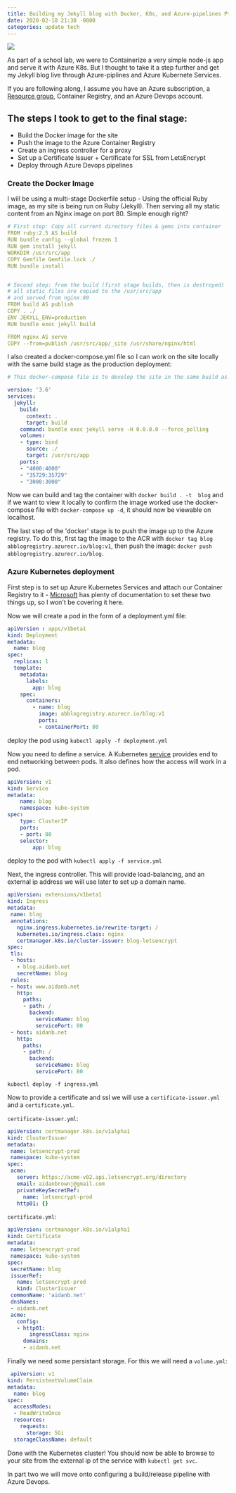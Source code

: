 ```yaml
---
title: Building my Jekyll blog with Docker, K8s, and Azure-pipelines Pt 1
date: 2020-02-18 21:38 -0800
categories: update tech
---
```


![](/assets/images/Azure-AKS-13.png)

As part of a school lab, we were to Containerize a very simple node-js app and serve it with Azure K8s. But I thought to take it a step further and get my Jekyll blog live through Azure-piplines and Azure Kubernete Services. 

If you are following along, I assume you have an Azure subscription, a [Resource group](https://azure.microsoft.com/en-us/services/container-registry/), Container Registry, and an Azure Devops account.



The steps I took to get to the final stage:
-------------------------------------------

- Build the Docker image for the site
- Push the image to the Azure Container Registry
- Create an ingress controller for a proxy
- Set up a Certificate Issuer + Certificate for SSL from LetsEncrypt
- Deploy through Azure Devops pipelines


### Create the Docker Image

I will be using a multi-stage Dockerfile setup - Using the official Ruby image, as my site is being run on Ruby (Jekyll). Then serving all my static content from an Nginx image on port 80. Simple enough right?

```yaml
# First step: Copy all current directory files & gems into container
FROM ruby:2.5 AS build
RUN bundle config --global frozen 1
RUN gem install jekyll
WORKDIR /usr/src/app
COPY Gemfile Gemfile.lock ./
RUN bundle install


# Second step: from the build (first stage builds, then is destroyed)
# all static files are copied to the /usr/src/app 
# and served from nginx:80
FROM build AS publish
COPY . ./
ENV JEKYLL_ENV=production
RUN bundle exec jekyll build

FROM nginx AS serve
COPY --from=publish /usr/src/app/_site /usr/share/nginx/html
```

I also created a docker-compose.yml file so I can work on the site locally with the same build stage as the production deployment:

```yaml
# This docker-compose file is to develop the site in the same build as the production

version: '3.6'
services:
  jekyll:
    build:
      context: .
      target: build
    command: bundle exec jekyll serve -H 0.0.0.0 --force_polling
    volumes:
    - type: bind
      source: ./
      target: /usr/src/app
    ports:
    - "4000:4000"
    - "35729:35729"
    - "3000:3000"
```

Now we can build and tag the container with `docker build . -t  blog` and if we want to view it locally to confirm the image worked use the docker-compose file with `docker-compose up -d`, it should now be viewable on localhost.





The last step of the 'docker' stage is to push the image up to the Azure registry. To do this, first tag the image to the ACR with `docker tag blog abblogregistry.azurecr.io/blog:v1`, then push the image: `docker push abblogregistry.azurecr.io/blog`.



### Azure Kubernetes deployment 

First step is to set up Azure Kubernetes Services and attach our Container Registry to it - [Microsoft](https://docs.microsoft.com/en-us/azure/aks/tutorial-kubernetes-prepare-acr) has plenty of documentation to set these two things up, so I won't be covering it here.

Now we will create a pod in the form of a deployment.yml file:

```yaml
apiVersion : apps/v1beta1
kind: Deployment
metadata:
  name: blog 
spec:
  replicas: 1
  template:
    metadata:
      labels:
        app: blog 
    spec:
      containers:
        - name: blog 
          image: abblogregistry.azurecr.io/blog:v1
          ports:
          - containerPort: 80
```


deploy the pod using `kubectl apply -f deployment.yml`


Now you need to define a service. A Kubernetes [service](https://kubernetes.io/docs/concepts/services-networking/service/) provides end to end networking between pods.
It also defines how the access will work in a pod.

```yaml
apiVersion: v1
kind: Service
metadata:
    name: blog
    namespace: kube-system
spec:
    type: ClusterIP
    ports:
    - port: 80 
    selector:
        app: blog
```

deploy to the pod with `kubectl apply -f service.yml`

Next, the ingress controller. This will provide load-balancing, and an external ip address we will use later to 
set up a domain name.

```yaml
apiVersion: extensions/v1beta1
kind: Ingress
metadata:
 name: blog
 annotations:
   nginx.ingress.kubernetes.io/rewrite-target: /
   kubernetes.io/ingress.class: nginx
   certmanager.k8s.io/cluster-issuer: blog-letsencrypt
spec:
 tls:
 - hosts:
   - blog.aidanb.net
   secretName: blog
 rules:
 - host: www.aidanb.net
   http:
     paths:
     - path: /
       backend:
         serviceName: blog
         servicePort: 80
 - host: aidanb.net
   http:
     paths:
     - path: /
       backend:
         serviceName: blog
         servicePort: 80
```

`kubectl deploy -f ingress.yml`

Now to provide a certificate and ssl we will use a `certificate-issuer.yml` and a `certificate.yml`.


`certificate-issuer.yml`:
```yml
apiVersion: certmanager.k8s.io/v1alpha1
kind: ClusterIssuer
metadata:
 name: letsencrypt-prod
 namespace: kube-system
spec:
 acme:
   server: https://acme-v02.api.letsencrypt.org/directory
   email: aidanbrownj@gmail.com
   privateKeySecretRef:
     name: letsencrypt-prod
   http01: {}
```

`certificate.yml`:
```yaml
apiVersion: certmanager.k8s.io/v1alpha1
kind: Certificate
metadata:
 name: letsencrypt-prod
 namespace: kube-system
spec:
 secretName: blog
 issuerRef:
   name: letsencrypt-prod
   kind: ClusterIssuer
 commonName: 'aidanb.net'
 dnsNames:
 - aidanb.net
 acme:
   config:
   - http01:
       ingressClass: nginx
     domains:
     - aidanb.net
```

Finally we need some persistant storage. For this we will need a `volume.yml`:
```yaml
 apiVersion: v1
kind: PersistentVolumeClaim
metadata:
  name: blog
spec:
  accessModes:
  - ReadWriteOnce
  resources:
    requests:
      storage: 5Gi
  storageClassName: default
```

Done with the Kubernetes cluster! You should now be able to browse to your site from the external ip of the service 
with `kubectl get svc`.

In part two we will move onto configuring a build/release pipeline with Azure Devops.